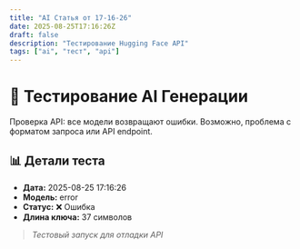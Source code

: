 ```yaml
---
title: "AI Статья от 17-16-26"
date: 2025-08-25T17:16:26Z
draft: false
description: "Тестирование Hugging Face API"
tags: ["ai", "тест", "api"]
---
```


# 🚀 Тестирование AI Генерации

Проверка API: все модели возвращают ошибки. Возможно, проблема с форматом запроса или API endpoint.

## 📊 Детали теста

- **Дата:** 2025-08-25 17:16:26
- **Модель:** error
- **Статус:** ❌ Ошибка
- **Длина ключа:** 37 символов

> *Тестовый запуск для отладки API*
